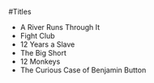 #Titles 

* A River Runs Through It
* Fight Club
* 12 Years a Slave
* The Big Short
* 12 Monkeys
* The Curious Case of Benjamin Button
